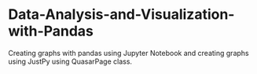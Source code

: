 # Data-Analysis-and-Visualization-with-Pandas
Creating graphs with pandas using Jupyter Notebook and creating graphs using JustPy using QuasarPage class.